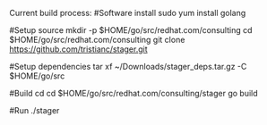 Current build process:
#Software install
sudo yum install golang

#Setup source
mkdir -p $HOME/go/src/redhat.com/consulting
cd $HOME/go/src/redhat.com/consulting
git clone https://github.com/tristianc/stager.git

#Setup dependencies
tar xf ~/Downloads/stager_deps.tar.gz -C $HOME/go/src

#Build
cd cd $HOME/go/src/redhat.com/consulting/stager
go build

#Run
./stager

